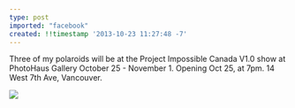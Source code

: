 ```yaml
---
type: post
imported: "facebook"
created: !!timestamp '2013-10-23 11:27:48 -7'
---
```

Three of my polaroids will be at the Project Impossible Canada V1.0 show at PhotoHaus Gallery October 25 - November 1. Opening Oct 25, at 7pm. 14 West 7th Ave, Vancouver.

![](/media/images/blog/2013/10/project-impossible-canada.jpg)
